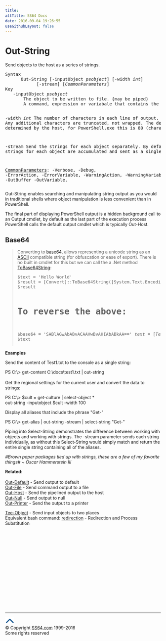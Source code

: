 ```yaml
---
title:
altTitle: SS64 Docs
date: 2016-09-04 19:26:55
useGithubLayout: false
---
```

<!-- #BeginLibraryItem "/Library/head_ps.lbi" --><!-- #EndLibraryItem --><h1>Out-String</h1> 
<p>Send objects to the host as a series of strings.</p>
<pre>Syntax
      Out-String [-inputObject <i>psobject</i>] [-width <i>int</i>]
            [-stream] [<i>CommonParameters</i>]
Key
   -inputObject <i>psobject</i>
       The object to be written to file. {may be piped}
       A command, expression or variabale that contains the objects.

   -width <i>int</i>
       The number of characters in each line of output. 
       Any additional characters are truncated, not wrapped.
       The default is determined by the host, for PowerShell.exe
       this is 80 (characters).
        
   -stream 
       Send the strings for each object separately. 
       By default, the strings for each object are accumulated
       and sent as a single string.

   <a href="common.html">CommonParameters</a>:
       -Verbose, -Debug, -ErrorAction, -ErrorVariable, -WarningAction, -WarningVariable,
       -OutBuffer -OutVariable.</pre>
<p>
  Out-String enables searching and manipulating string output as you would 
in traditional shells where object manipulation is less convenient than in PowerShell.</p>
<p>The final part of displaying PowerShell output is a hidden background call to an Output cmdlet, by default as the last part of the execution process PowerShell calls the default output cmdlet which is typically Out-Host.</p>
<h2>Base64</h2>
<blockquote>
<p> Converting to <a href="https://en.wikipedia.org/wiki/Base64">base64</a>, allows representing a unicode string as an <a href="../ascii.html">ASCII</a> compatible  string (for obfuscation or ease of export). 
There is no built in cmdlet for this but we can call the a .Net method <a href="https://msdn.microsoft.com/en-us/library/system.convert.tobase64string%28v=vs.110%29.aspx">ToBase64String</a>:</p>
<pre>$text = 'Hello World' 
$result = [Convert]::ToBase64String([System.Text.Encoding]::Unicode.GetBytes($text), 'InsertLineBreaks')
$result

# To reverse the above:
$base64 = 'SABlAGwAbABvACAAVwBvAHIAbABkAA=='
$text = [Text.Encoding]::Unicode.GetString([Convert]::FromBase64String($base64))
$text</pre>
</blockquote>
<p><b>Examples</b></p>
<p>Send the content of Test1.txt to the console as a single string:</p>
<p><span class="code">PS C:\&gt; get-content C:\docs\test1.txt | out-string</span><br>
  <br>
  Get   the regional settings for the current user and convert the data to strings:
</p>
<p class="code">PS C:\&gt; $cult = get-culture | select-object *
    <br>
out-string -inputobject $cult -width 100</p>
<p>Display all aliases that include the phrase "Get-"</p>
<p class="code">PS C:\&gt; get-alias | out-string -stream | select-string "Get-"</p>
<p>Piping into   <span class="code">Select-String</span> demonstrates the difference between working with objects and working with strings. The <span class="code">-stream</span> parameter  sends each string individually, as without this <span class="code">Select-String</span> would  simply match and return the entire single string containing all of the aliases.</p>
<p class="quote"><i>#Brown paper packages tied up with strings, these are a few of my favorite things# ~ Oscar Hammerstein III</i></p>
<p><b>Related:</b><br>
  <br>
  <a href="out-default.html">Out-Default</a> - Send output to default<br>
<a href="out-file.html">Out-File</a> - Send command output to a file <br>
<a href="out-host.html">Out-Host</a> - Send the pipelined output to the host <br>
<a href="out-null.html">Out-Null</a> - Send output to null <br>
<a href="out-printer.html">Out-Printer</a> - Send the output to a printer <br>

<a href="tee-object.html">Tee-Object</a> - Send input objects to two places<br>
Equivalent bash command: <a href="../bash/syntax-redirection.html">redirection</a> - Redirection and Process Substitution</p><!-- #BeginLibraryItem "/Library/foot_ps.lbi" --><p>
<!-- PowerShell300 -->
<ins class="adsbygoogle" style="display:inline-block;width:300px;height:250px" data-ad-client="ca-pub-6140977852749469" data-ad-slot="6253539900"></ins>
<script>
(adsbygoogle = window.adsbygoogle || []).push({});
</script></p>
<hr>
<div id="bl" class="footer"><a href="out-string.html#"><img src="../images/top.png" width="30" height="22" alt="Back to the Top"></a></div>
<div id="br" class="footer, tagline">© Copyright <a href="http://ss64.com/">SS64.com</a> 1999-2016<br>
Some rights reserved</div><!-- #EndLibraryItem -->

